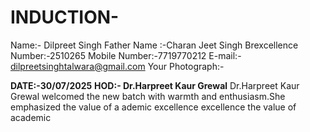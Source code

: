 # INDUCTION-
Name:- Dilpreet Singh 
Father Name :-Charan Jeet Singh 
Brexcellence Number:-2510265
Mobile Number:-7719770212
E-mail:- dilpreetsinghtalwara@gmail.com 
Your Photograph:-


**DATE:-30/07/2025**
**HOD:- Dr.Harpreet Kaur Grewal**
Dr.Harpreet Kaur Grewal welcomed the new batch with warmth and enthusiasm.She emphasized the value of a ademic excellence excellence the value of academic
